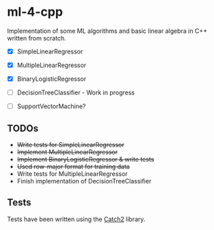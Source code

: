 # ml-4-cpp
Implementation of some ML algorithms and basic linear algebra in C++ written from scratch.

- [x] SimpleLinearRegressor

- [x] MultipleLinearRegressor

- [x] BinaryLogisticRegressor

- [ ] DecisionTreeClassifier - Work in progress

- [ ] SupportVectorMachine?


## TODOs
- ~~Write tests for SimpleLinearRegressor~~
- ~~Implement MultipleLinearRegressor~~ 
- ~~Implement BinaryLogisticRegressor & write tests~~
- ~~Used row-major format for training data~~
- Write tests for MultipleLinearRegressor
- Finish implementation of DecisionTreeClassifier


## Tests
Tests have been written using the [Catch2](https://github.com/catchorg/Catch2) library.
